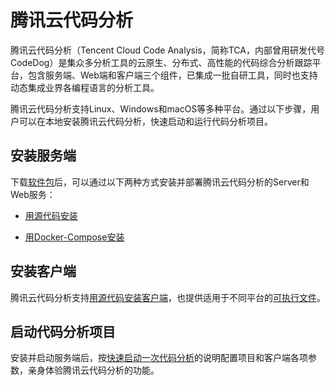 # 腾讯云代码分析

腾讯云代码分析（Tencent Cloud Code Analysis，简称TCA，内部曾用研发代号CodeDog）是集众多分析工具的云原生、分布式、高性能的代码综合分析跟踪平台，包含服务端、Web端和客户端三个组件，已集成一批自研工具，同时也支持动态集成业界各编程语言的分析工具。

腾讯云代码分析支持Linux、Windows和macOS等多种平台。通过以下步骤，用户可以在本地安装腾讯云代码分析，快速启动和运行代码分析项目。

## 安装服务端

下载[软件包](https://docs.docker.com/engine/install/)后，可以通过以下两种方式安装并部署腾讯云代码分析的Server和Web服务：

- [用源代码安装](deploy.md)

- [用Docker-Compose安装](deploy_dc.md)

## 安装客户端

腾讯云代码分析支持[用源代码安装客户端](client.md)，也提供适用于不同平台的[可执行文件](client_binary.com)。

## 启动代码分析项目

安装并启动服务端后，按[快速启动一次代码分析](../guide/%E5%BF%AB%E9%80%9F%E5%85%A5%E9%97%A8/%E5%BF%AB%E9%80%9F%E5%90%AF%E5%8A%A8%E4%B8%80%E6%AC%A1%E4%BB%A3%E7%A0%81%E5%88%86%E6%9E%90.md)的说明配置项目和客户端各项参数，亲身体验腾讯云代码分析的功能。